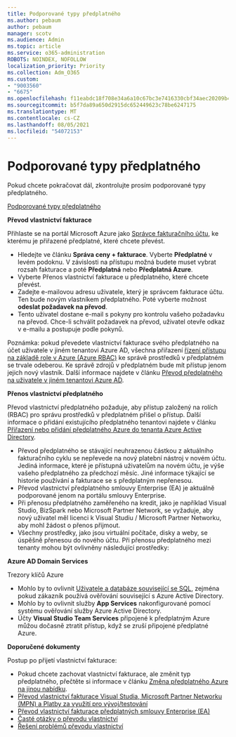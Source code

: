 ```yaml
---
title: Podporované typy předplatného
ms.author: pebaum
author: pebaum
manager: scotv
ms.audience: Admin
ms.topic: article
ms.service: o365-administration
ROBOTS: NOINDEX, NOFOLLOW
localization_priority: Priority
ms.collection: Adm_O365
ms.custom:
- "9003560"
- "6675"
ms.openlocfilehash: f11eabdc18f708e34a6a10c67bc3e7416330cbf34aec20209b42252ffa0ab018
ms.sourcegitcommit: b5f7da89a650d2915dc652449623c78be6247175
ms.translationtype: MT
ms.contentlocale: cs-CZ
ms.lasthandoff: 08/05/2021
ms.locfileid: "54072153"
---
```

# <a name="supported-subscription-types"></a>Podporované typy předplatného

Pokud chcete pokračovat dál, zkontrolujte prosím podporované typy předplatného.

[Podporované typy předplatného](https://docs.microsoft.com/azure/billing/billing-subscription-transfer?WT.mc_id=Portal-Microsoft_Azure_Support#supported-subscription-types)

**Převod vlastnictví fakturace**

Přihlaste se na portál Microsoft Azure jako [Správce fakturačního účtu](https://ms.portal.azure.com/), ke kterému je přiřazené předplatné, které chcete převést.

- Hledejte ve článku **Správa ceny + fakturace**. Vyberte **Předplatné** v levém podoknu. V závislosti na přístupu možná budete muset vybrat rozsah fakturace a poté **Předplatná** nebo **Předplatná Azure**.
- Vyberte Přenos vlastnictví fakturace u předplatného, které chcete převést.
- Zadejte e-mailovou adresu uživatele, který je správcem fakturace účtu. Ten bude novým vlastníkem předplatného. Poté vyberte možnost **odeslat požadavek na převod**.
- Tento uživatel dostane e-mail s pokyny pro kontrolu vašeho požadavku na převod. Chce-li schválit požadavek na převod, uživatel otevře odkaz v e-mailu a postupuje podle pokynů. 

Poznámka: pokud převedete vlastnictví fakturace svého předplatného na účet uživatele v jiném tenantovi Azure AD, všechna přiřazení [řízení přístupu na základě role v Azure (Azure RBAC)](https://docs.microsoft.com/azure/role-based-access-control/overview?WT.mc_id=Portal-Microsoft_Azure_Support) ke správě prostředků v předplatném se trvale odeberou. Ke správě zdrojů v předplatném bude mít přístup jenom jejich nový vlastník. Další informace najdete v článku [Převod předplatného na uživatele v jiném tenantovi Azure AD](https://docs.microsoft.com/azure/active-directory/managed-identities-azure-resources/known-issues?WT.mc_id=Portal-Microsoft_Azure_Support).

**Přenos vlastnictví předplatného**

Převod vlastnictví předplatného požaduje, aby přístup založený na rolích (RBAC) pro správu prostředků v předplatném přišel o přístup. Další informace o přidání existujícího předplatného tenantovi najdete v článku [Přiřazení nebo přidání předplatného Azure do tenanta Azure Active Directory](https://docs.microsoft.com/azure/active-directory/fundamentals/active-directory-how-subscriptions-associated-directory?WT.mc_id=Portal-Microsoft_Azure_Support).

- Převod předplatného se stávající neuhrazenou částkou z aktuálního fakturačního cyklu se nepřevede na nový platební nástroj v novém účtu. Jediná informace, které je přístupná uživatelům na novém účtu, je výše vašeho předplatného za předchozí měsíc. Jiné informace týkající se historie používání a fakturace se s předplatným nepřenesou.
- Převod vlastnictví předplatného smlouvy Enterprise (EA) je aktuálně podporované jenom na portálu smlouvy Enterprise.
- Při přenosu předplatného zaměřeného na kredit, jako je například Visual Studio, BizSpark nebo Microsoft Partner Network, se vyžaduje, aby nový uživatel měl licenci k Visual Studiu / Microsoft Partner Networku, aby mohl žádost o přenos přijmout.
- Všechny prostředky, jako jsou virtuální počítače, disky a weby, se úspěšně přenesou do nového účtu. Při přenosu předplatného mezi tenanty mohou být ovlivněny následující prostředky:

**Azure AD Domain Services**

Trezory klíčů Azure

- Mohlo by to ovlivnit [Uživatele a databáze související se SQL](https://docs.microsoft.com/azure/sql-database/sql-database-aad-authentication-configure?WT.mc_id=Portal-Microsoft_Azure_Support), zejména pokud zákazník používá ověřování související s Azure Active Directory.
- Mohlo by to ovlivnit služby **App Services** nakonfigurované pomocí systému ověřování služby Azure Active Directory.
- Účty **Visual Studio Team Services** připojené k předplatným Azure můžou dočasně ztratit přístup, když se zruší připojené předplatné Azure.

**Doporučené dokumenty**

Postup po přijetí vlastnictví fakturace:

- Pokud chcete zachovat vlastnictví fakturace, ale změnit typ předplatného, přečtěte si informace v článku [Změna předplatného Azure na jinou nabídku](https://docs.microsoft.com/azure/billing/billing-how-to-switch-azure-offer?WT.mc_id=Portal-Microsoft_Azure_Support).
- [Převod vlastnictví fakturace Visual Studia, Microsoft Partner Networku (MPN) a Platby za využití pro vývoj/testování](https://docs.microsoft.com/azure/billing/billing-subscription-transfer?WT.mc_id=Portal-Microsoft_Azure_Support#transferring-visual-studio-microsoft-partner-network-mpn-and-pay-as-you-go-devtest-subscriptions)
- [Převod vlastnictví fakturace předplatných smlouvy Enterprise (EA)](https://docs.microsoft.com/azure/billing/billing-subscription-transfer?WT.mc_id=Portal-Microsoft_Azure_Support#transfer-billing-ownership-of-enterprise-agreement-ea-subscriptions)
- [Časté otázky o převodu vlastnictví](https://docs.microsoft.com/azure/billing/billing-subscription-transfer?WT.mc_id=Portal-Microsoft_Azure_Support#frequently-asked-questions-faq-for-senders)
- [Řešení problémů převodu vlastnictví](https://docs.microsoft.com/azure/billing/billing-subscription-transfer?WT.mc_id=Portal-Microsoft_Azure_Support#troubleshooting)